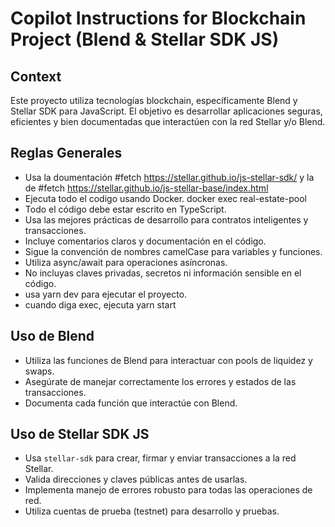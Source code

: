 # Copilot Instructions for Blockchain Project (Blend & Stellar SDK JS)

## Context
Este proyecto utiliza tecnologías blockchain, específicamente Blend y Stellar SDK para JavaScript. El objetivo es desarrollar aplicaciones seguras, eficientes y bien documentadas que interactúen con la red Stellar y/o Blend.

## Reglas Generales
- Usa la doumentación #fetch https://stellar.github.io/js-stellar-sdk/ y la de #fetch https://stellar.github.io/js-stellar-base/index.html
- Ejecuta todo el codigo usando Docker.  docker exec real-estate-pool <command>
- Todo el código debe estar escrito en TypeScript.
- Usa las mejores prácticas de desarrollo para contratos inteligentes y transacciones.
- Incluye comentarios claros y documentación en el código.
- Sigue la convención de nombres camelCase para variables y funciones.
- Utiliza async/await para operaciones asíncronas.
- No incluyas claves privadas, secretos ni información sensible en el código.
- usa yarn dev para ejecutar el proyecto.
- cuando diga exec, ejecuta yarn start

## Uso de Blend
- Utiliza las funciones de Blend para interactuar con pools de liquidez y swaps.
- Asegúrate de manejar correctamente los errores y estados de las transacciones.
- Documenta cada función que interactúe con Blend.

## Uso de Stellar SDK JS
- Usa `stellar-sdk` para crear, firmar y enviar transacciones a la red Stellar.
- Valida direcciones y claves públicas antes de usarlas.
- Implementa manejo de errores robusto para todas las operaciones de red.
- Utiliza cuentas de prueba (testnet) para desarrollo y pruebas.

